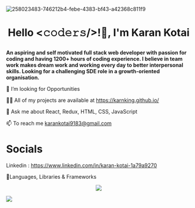 ![258023483-746212b4-febe-4383-bf43-a42368c811f9](https://github.com/karnking/karnking/assets/68837552/4ff069dd-5c5c-4a58-98de-5207fd6c235e)

# **<p align="center">Hello <𝚌𝚘𝚍𝚎𝚛𝚜/>!👋, I'm Karan Kotai</p>**
**An aspiring and self motivated full stack web developer with passion for coding and having 1200+ hours of coding experience. I believe in team work makes dream work and working every day to better interpersonal skills. Looking for a challenging SDE role in a growth-oriented organisation.**

🌱 I’m looking for Opportunities

👨‍💻 All of my projects are available at https://karnking.github.io/

💬 Ask me about React, Redux, HTML, CSS, JavaScript

📫 To reach me karankotai9183@gmail.com

# Socials 
Linkedin : https://www.linkedin.com/in/karan-kotai-1a79a9270

🧩Languages, Libraries & Frameworks
<p align="center">
  <a href="https://skillicons.dev">
    <img src="https://skillicons.dev/icons?i=react,js,html,css,redux,nextjs,typescript,tailwind,python,java,mysql,git" />
  </a>
</p>

<a href="https://git.io/streak-stats"><img src="https://streak-stats.demolab.com?user=karnking&theme=highcontrast&hide_border=true"/></a>
